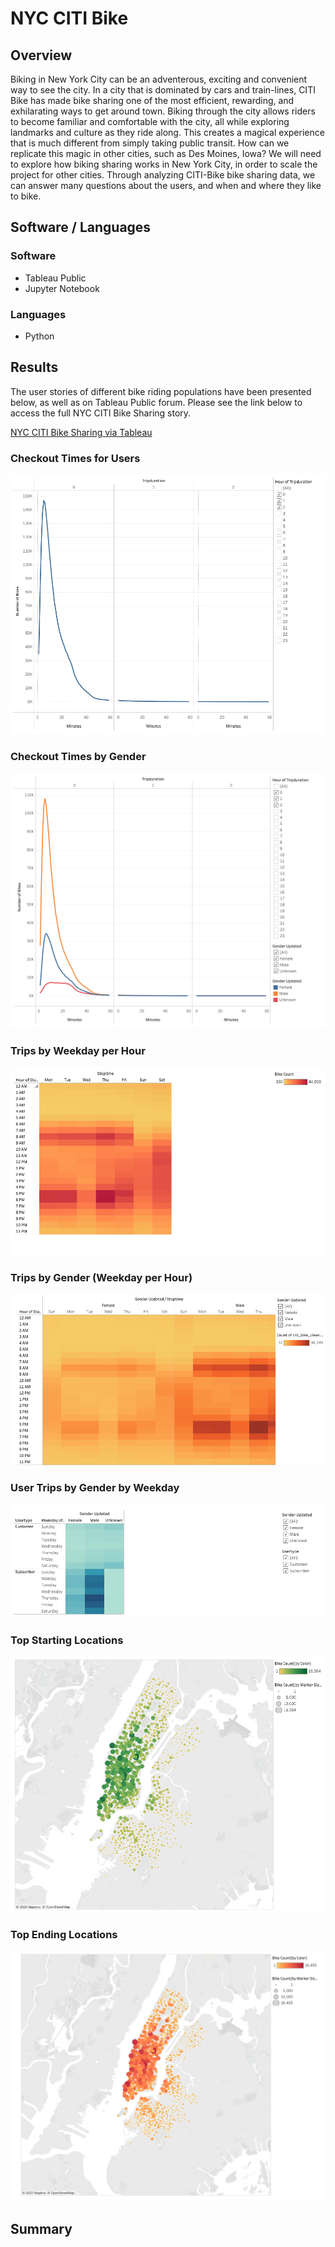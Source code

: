 # NYC CITI Bike


## Overview

Biking in New York City can be an adventerous, exciting and convenient way to see the city.  In a city that is dominated by cars and train-lines, CITI Bike has made bike sharing one of the most efficient, rewarding, and exhilarating ways to get around town.  Biking through the city allows riders to become familiar and comfortable with the city, all while exploring landmarks and culture as they ride along.  This creates a magical experience that is much different from simply taking public transit.  How can we replicate this magic in other cities, such as Des Moines, Iowa?  We will need to explore how biking sharing works in New York City, in order to scale the project for other cities.  Through analyzing CITI-Bike bike sharing data, we can answer many questions about the users, and when and where they like to bike. 


## Software / Languages

### Software
- Tableau Public
- Jupyter Notebook

### Languages
- Python


## Results

The user stories of different bike riding populations have been presented below, as well as on Tableau Public forum.  Please see the link below to access the full NYC CITI Bike Sharing story.

[NYC CITI Bike Sharing via Tableau](https://public.tableau.com/app/profile/tobias.pratt/viz/NYCCitiBike_16601671394750/NYCCITIBiking)

### Checkout Times for Users

![checkout times](Resources/checkouttimesbyusers.png)

### Checkout Times by Gender

![checkout times](Resources/checkouttimesbygender.png)

### Trips by Weekday per Hour

![checkout times](Resources/tripsbyweekday.png)

### Trips by Gender (Weekday per Hour)


![checkout times](Resources/tripsbygender.png)


### User Trips by Gender by Weekday

![checkout times](Resources/Usertripsbygender.png)

### Top Starting Locations

![checkout times](Resources/topstartinglocations.png)

### Top Ending Locations

![checkout times](Resources/topendinglocations.png)



## Summary
